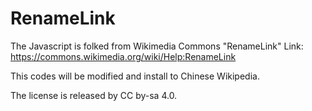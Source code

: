 # RenameLink

The Javascript is folked from Wikimedia Commons "RenameLink"
Link: https://commons.wikimedia.org/wiki/Help:RenameLink

This codes will be modified and install to Chinese Wikipedia.

The license is released by CC by-sa 4.0.
